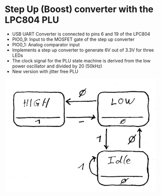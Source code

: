 # Step Up (Boost) converter with the LPC804 PLU

 * USB UART Converter is connected to pins 6 and 19 of the LPC804
 * PIO0_9: Input to the MOSFET gate of the step up converter
 * PIO0_1: Analog comparator input
 * Implements a step up converter to generate 6V out of 3.3V for three LEDs
 * The clock signal for the PLU state machine is derived from the low power oscillator and divided by 20 (50kHz)
 * New version with jitter free PLU

![lpc804_step_up_fsm_2.png](lpc804_step_up_fsm_2.png)
